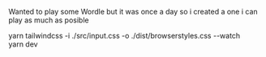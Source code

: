 Wanted to play some Wordle but it was once a day so i created a one i can play as much as posible
<br />

yarn tailwindcss -i ./src/input.css -o ./dist/browserstyles.css --watch
<br />
yarn dev
